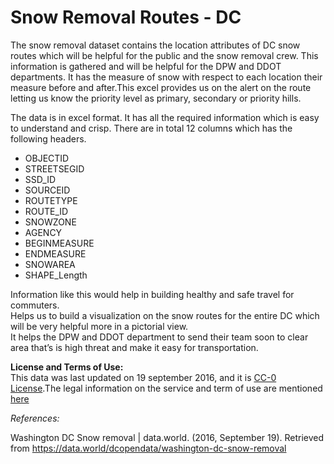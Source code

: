 # Snow Removal Routes - DC  

The snow removal dataset contains the location attributes of DC snow routes which will be helpful for the public and the snow removal crew.
This information is gathered and will be helpful for the DPW and DDOT departments.
It has the measure of snow with respect to each location their measure before and after.This excel provides us on the alert on the route letting us know the priority level as primary, secondary or priority hills.

The data is in excel format.  It has all the required information which is easy to understand and crisp.  There are in total 12 columns which has the following headers.
* OBJECTID
* STREETSEGID
* SSD_ID
* SOURCEID
* ROUTETYPE
* ROUTE_ID
* SNOWZONE
* AGENCY
* BEGINMEASURE
* ENDMEASURE
* SNOWAREA
* SHAPE_Length

Information like this would help in building healthy and safe travel for commuters.  
Helps us to build a visualization on the snow routes for the entire DC which will be very helpful more in a pictorial view.  
It helps the DPW and DDOT department to send their team soon to clear area that’s is high threat and make it easy for transportation.  

**License and Terms of Use:**  
This data was last updated on 19 september 2016, and it is [CC-0 License](https://creativecommons.org/publicdomain/zero/1.0/).The legal information on the service and term of use are mentioned [here](https://data.world/terms/)

_References:_

Washington DC Snow removal | data.world. (2016, September 19). Retrieved from https://data.world/dcopendata/washington-dc-snow-removal

